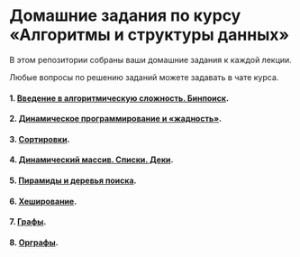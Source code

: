 # Домашние задания по курсу «Алгоритмы и структуры данных»

В этом репозитории собраны ваши домашние задания к каждой лекции. 

Любые вопросы по решению заданий можете задавать в чате курса.

#### 1. [Введение в алгоритмическую сложность. Бинпоиск](1).
#### 2. [Динамическое программирование и «жадность»](1).
#### 3. [Сортировки](3).
#### 4. [Динамический массив. Списки. Деки](4).
#### 5. [Пирамиды и деревья поиска](5).
#### 6. [Хеширование](6).
#### 7. [Графы](7).
#### 8. [Орграфы](8).
